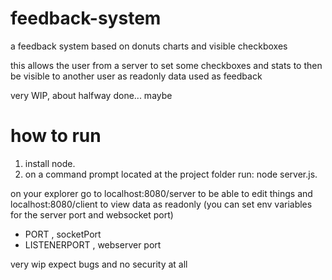 # feedback-system
 a feedback system based on donuts charts and visible checkboxes

this allows the user from a server to set some checkboxes and stats to then be visible to another user as readonly data used as feedback

very WIP, about halfway done... maybe

# how to run

1. install node.
2. on a command prompt located at the project folder run: node server.js.

on your explorer go to localhost:8080/server to be able to edit things and localhost:8080/client to view data as readonly
(you can set env variables for the server port and websocket port)

* PORT , socketPort
* LISTENERPORT , webserver port

very wip expect bugs and no security at all
